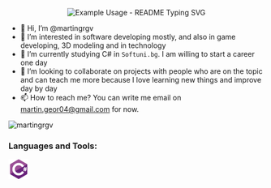 <!-- Typing SVG -->
<p align="center">
  <img src="https://readme-typing-svg.demolab.com/?lines=Software Engineer Student;Studying at SoftUni&font=Fira%20Code&center=true&width=380&height=50&duration=4000&pause=1000" alt="Example Usage - README Typing SVG">
</p>

- 👋 Hi, I’m @martingrgv
- 👀 I’m interested in software developing mostly, and also in game developing, 3D modeling and in technology
- 🌱 I’m currently studying C# in `Softuni.bg`. I am willing to start a career one day
- 💞️ I’m looking to collaborate on projects with people who are on the topic and can teach me more because I love learning new things and improve day by day
- 📫 How to reach me? You can write me email on martin.geor04@gmail.com for now.

<p align="left"> <img src="https://komarev.com/ghpvc/?username=martingrgv&label=Profile%20views&color=0e75b6&style=flat" alt="martingrgv" /> </p>
<h3>Languages and Tools:</h3>
<p align="left">
  <a href="https://www.w3schools.com/cs/" target="_blank" rel="noreferrer"> 
    <img src="https://raw.githubusercontent.com/devicons/devicon/master/icons/csharp/csharp-original.svg" alt="csharp" width="40" height="40"/>
  </a> 
</p>
